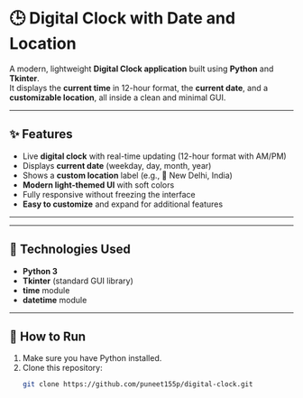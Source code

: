 # 🕒 Digital Clock with Date and Location

A modern, lightweight **Digital Clock application** built using **Python** and **Tkinter**.  
It displays the **current time** in 12-hour format, the **current date**, and a **customizable location**, all inside a clean and minimal GUI.

---

## ✨ Features
- Live **digital clock** with real-time updating (12-hour format with AM/PM)
- Displays **current date** (weekday, day, month, year)
- Shows a **custom location** label (e.g., 📍 New Delhi, India)
- **Modern light-themed UI** with soft colors
- Fully responsive without freezing the interface
- **Easy to customize** and expand for additional features

---

---

## 🚀 Technologies Used
- **Python 3**
- **Tkinter** (standard GUI library)
- **time** module
- **datetime** module

---

## 📂 How to Run
1. Make sure you have Python installed.
2. Clone this repository:
   ```bash
   git clone https://github.com/puneet155p/digital-clock.git
